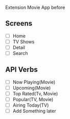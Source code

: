 Extension Movie App before

## Screens

- [ ] Home
- [ ] TV Shows
- [ ] Detail
- [ ] Search

## API Verbs

- [ ] Now Playing(Movie)
- [ ] Upcoming(Movie)
- [ ] Top Rated(Tv, Movie)
- [ ] Popular(TV, Movie)
- [ ] Airing Today(TV)
- [ ] Add Something later

